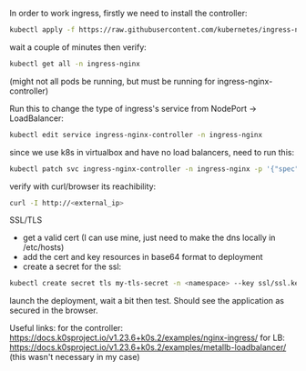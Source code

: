 In order to work ingress, firstly we need to install the controller:
```bash
kubectl apply -f https://raw.githubusercontent.com/kubernetes/ingress-nginx/controller-v1.0.0/deploy/static/provider/baremetal/deploy.yaml
```

wait a couple of minutes then verify:
```bash
kubectl get all -n ingress-nginx
```
(might not all pods be running, but must be running for ingress-nginx-controller)

Run this to change the type of ingress's service from NodePort -> LoadBalancer:
```bash
kubectl edit service ingress-nginx-controller -n ingress-nginx
```

since we use k8s in virtualbox and have no load balancers, need to run this:
```bash
kubectl patch svc ingress-nginx-controller -n ingress-nginx -p '{"spec": {"type": "LoadBalancer", "externalIPs":["<external_ip>"]}}
```

verify with curl/browser its reachibility:
```bash
curl -I http://<external_ip>
```

SSL/TLS

- get a valid cert (I can use mine, just need to make the dns locally in /etc/hosts)
- add the cert and key resources in base64 format to deployment
- create a secret for the ssl:
```bash
kubectl create secret tls my-tls-secret -n <namespace> --key ssl/ssl.key --cert ssl/ssl.crt
```

launch the deployment, wait a bit then test. Should see the application as secured in the browser.

Useful links:
	for the controller: https://docs.k0sproject.io/v1.23.6+k0s.2/examples/nginx-ingress/
	for LB: https://docs.k0sproject.io/v1.23.6+k0s.2/examples/metallb-loadbalancer/ (this wasn't necessary in my case)

